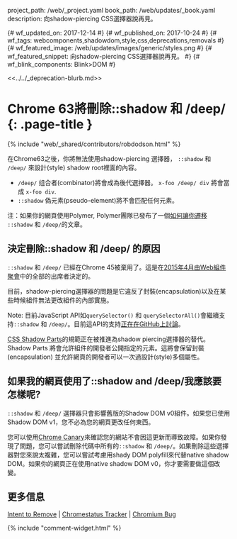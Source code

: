 project_path: /web/_project.yaml
book_path: /web/updates/_book.yaml
description: 向shadow-piercing CSS選擇器說再見。

{# wf_updated_on: 2017-12-14 #}
{# wf_published_on: 2017-10-24 #}
{# wf_tags: webcomponents,shadowdom,style,css,deprecations,removals #}
{# wf_featured_image: /web/updates/images/generic/styles.png #}
{# wf_featured_snippet: 向shadow-piercing CSS選擇器說再見。 #}
{# wf_blink_components: Blink>DOM #}

<<../../_deprecation-blurb.md>>

# Chrome 63將刪除::shadow 和 /deep/ {: .page-title }

{% include "web/_shared/contributors/robdodson.html" %}

在Chrome63之後，你將無法使用shadow-piercing 選擇器， `::shadow` 和 `/deep/` 來設計(style) shadow root裡面的內容。

- `/deep/` 组合者(combinator)將會成為後代選擇器。 `x-foo /deep/ div` 將會當成 `x-foo div`.
- `::shadow` 偽元素(pseudo-element)將不會匹配任何元素。

注：如果你的網頁使用Polymer, Polymer團隊已發布了一個[如何讓你遷移](https://www.polymer-project.org/blog/2017-10-18-upcoming-changes.html) `::shadow` 和 `/deep/`的文章。

## 決定刪除::shadow 和 /deep/ 的原因

`::shadow` 和 `/deep/` 已經在Chrome 45被棄用了。這是在[2015年4月由Web組件聚會](https://www.w3.org/wiki/Webapps/WebComponentsApril2015Meeting)中的全部的出席者決定的。

目前，shadow-piercing選擇器的問題是它違反了封裝(encapsulation)以及在某些時候組件無法更改組件的內部實施。

Note: 目前JavaScript API如`querySelector()` 和 `querySelectorAll()`會繼續支持`::shadow` 和 `/deep/`。目前這API的支持[正在在GitHub上討論](https://github.com/w3c/webcomponents/issues/78)。

[CSS Shadow Parts](https://tabatkins.github.io/specs/css-shadow-parts/)的規範正在被推進為shadow piercing選擇器的替代。Shadow Parts 將會允許組件的開發者公開指定的元素。這將會保留封裝(encapsulation) 並允許網頁的開發者可以一次過設計(style)多個屬性。

## 如果我的網頁使用了::shadow and /deep/我應該要怎樣呢?

`::shadow` 和 `/deep/` 選擇器只會影響舊版的Shadow DOM v0組件。如果您已使用Shadow DOM v1，您不必為您的網頁更改任何東西。

您可以使用[Chrome Canary](https://www.google.com/chrome/browser/canary.html)來確認您的網站不會因這更新而導致故障。如果你發現了問題，您可以嘗試刪除代碼中所有的`::shadow` 和 `/deep/`。如果刪除這些選擇器對您來說太複雜，您可以嘗試考慮用shady DOM polyfill來代替native shadow DOM。如果你的網頁正在使用native shadow DOM v0，你才要需要做這個改變。

## 更多信息

[Intent to Remove](https://groups.google.com/a/chromium.org/d/topic/blink-dev/HX5Y8Ykr5Ns/discussion) |
[Chromestatus Tracker](https://www.chromestatus.com/feature/6750456638341120) |
[Chromium Bug](https://bugs.chromium.org/p/chromium/issues/detail?id=489954)

{% include "comment-widget.html" %}
